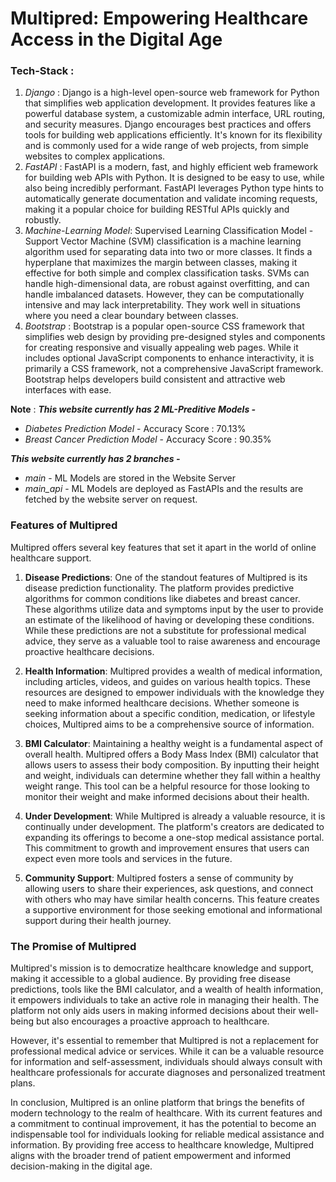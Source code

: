 # Multipred: Empowering Healthcare Access in the Digital Age

### Tech-Stack :

1. *Django* : Django is a high-level open-source web framework for Python that simplifies web application development. It provides features like a powerful database system, a customizable admin interface, URL routing, and security measures. Django encourages best practices and offers tools for building web applications efficiently. It's known for its flexibility and is commonly used for a wide range of web projects, from simple websites to complex applications.
2. *FastAPI* : FastAPI is a modern, fast, and highly efficient web framework for building web APIs with Python. It is designed to be easy to use, while also being incredibly performant. FastAPI leverages Python type hints to automatically generate documentation and validate incoming requests, making it a popular choice for building RESTful APIs quickly and robustly.
3. *Machine-Learning Model*: Supervised Learning Classification Model - Support Vector Machine (SVM) classification is a machine learning algorithm used for separating data into two or more classes. It finds a hyperplane that maximizes the margin between classes, making it effective for both simple and complex classification tasks. SVMs can handle high-dimensional data, are robust against overfitting, and can handle imbalanced datasets. However, they can be computationally intensive and may lack interpretability. They work well in situations where you need a clear boundary between classes.
4. *Bootstrap* : Bootstrap is a popular open-source CSS framework that simplifies web design by providing pre-designed styles and components for creating responsive and visually appealing web pages. While it includes optional JavaScript components to enhance interactivity, it is primarily a CSS framework, not a comprehensive JavaScript framework. Bootstrap helps developers build consistent and attractive web interfaces with ease.

**Note** : 
***This website currently has 2 ML-Preditive Models -***
- *Diabetes Prediction Model* - Accuracy Score : 70.13%
- *Breast Cancer Prediction Model* - Accuracy Score : 90.35%

***This website currently has 2 branches -*** 
- *main* - ML Models are stored in the Website Server 
- *main_api* - ML Models are deployed as FastAPIs and the results are fetched by the website server on request.

### **Features of Multipred**

Multipred offers several key features that set it apart in the world of online healthcare support.

1. **Disease Predictions**: One of the standout features of Multipred is its disease prediction functionality. The platform provides predictive algorithms for common conditions like diabetes and breast cancer. These algorithms utilize data and symptoms input by the user to provide an estimate of the likelihood of having or developing these conditions. While these predictions are not a substitute for professional medical advice, they serve as a valuable tool to raise awareness and encourage proactive healthcare decisions.

2. **Health Information**: Multipred provides a wealth of medical information, including articles, videos, and guides on various health topics. These resources are designed to empower individuals with the knowledge they need to make informed healthcare decisions. Whether someone is seeking information about a specific condition, medication, or lifestyle choices, Multipred aims to be a comprehensive source of information.

3. **BMI Calculator**: Maintaining a healthy weight is a fundamental aspect of overall health. Multipred offers a Body Mass Index (BMI) calculator that allows users to assess their body composition. By inputting their height and weight, individuals can determine whether they fall within a healthy weight range. This tool can be a helpful resource for those looking to monitor their weight and make informed decisions about their health.

4. **Under Development**: While Multipred is already a valuable resource, it is continually under development. The platform's creators are dedicated to expanding its offerings to become a one-stop medical assistance portal. This commitment to growth and improvement ensures that users can expect even more tools and services in the future.

5. **Community Support**: Multipred fosters a sense of community by allowing users to share their experiences, ask questions, and connect with others who may have similar health concerns. This feature creates a supportive environment for those seeking emotional and informational support during their health journey.

### **The Promise of Multipred**

Multipred's mission is to democratize healthcare knowledge and support, making it accessible to a global audience. By providing free disease predictions, tools like the BMI calculator, and a wealth of health information, it empowers individuals to take an active role in managing their health. The platform not only aids users in making informed decisions about their well-being but also encourages a proactive approach to healthcare.

However, it's essential to remember that Multipred is not a replacement for professional medical advice or services. While it can be a valuable resource for information and self-assessment, individuals should always consult with healthcare professionals for accurate diagnoses and personalized treatment plans.

In conclusion, Multipred is an online platform that brings the benefits of modern technology to the realm of healthcare. With its current features and a commitment to continual improvement, it has the potential to become an indispensable tool for individuals looking for reliable medical assistance and information. By providing free access to healthcare knowledge, Multipred aligns with the broader trend of patient empowerment and informed decision-making in the digital age.
